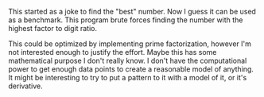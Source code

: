 This started as a joke to find the "best" number. Now I guess it can be used as a benchmark. This program brute forces finding the number with the highest factor to digit ratio.

This could be optimized by implementing prime factorization, however I'm not interested enough to justify the effort. Maybe this has some mathematical purpose I don't really know. I don't have the computational power to get enough data points to create a reasonable model of anything. It might be interesting to try to put a pattern to it with a model of it, or it's derivative.